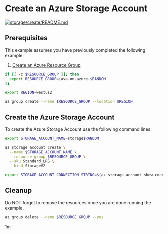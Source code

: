 
# Create an Azure Storage Account

[![storage/create/README.md](https://github.com/Azure-Samples/java-on-azure-examples/actions/workflows/storage_create_README_md.yml/badge.svg)](https://github.com/Azure-Samples/java-on-azure-examples/actions/workflows/storage_create_README_md.yml)

## Prerequisites

This example assumes you have previously completed the following example:

1. [Create an Azure Resource Group](../../group/create/)

<!-- MARKDOWN-AUTO-DOCS:START (CODE:src=../../setup-env.sh) -->
<!-- The below code snippet is automatically added from ../../setup-env.sh -->
```sh
if [[ -z $RESOURCE_GROUP ]]; then
  export RESOURCE_GROUP=java-on-azure-$RANDOM
fi

export REGION=westus2
```
<!-- MARKDOWN-AUTO-DOCS:END -->

<!-- MARKDOWN-AUTO-DOCS:START (CODE:src=../../core-group/group-create/group-create.sh) -->
<!-- The below code snippet is automatically added from ../../core-group/group-create/group-create.sh -->
```sh
az group create --name $RESOURCE_GROUP --location $REGION
```
<!-- MARKDOWN-AUTO-DOCS:END -->

## Create the Azure Storage Account

To create the Azure Storage Account use the following command lines:

<!-- MARKDOWN-AUTO-DOCS:START (CODE:src=../../storage-storage/storage-create/storage-create.sh) -->
<!-- The below code snippet is automatically added from ../../storage-storage/storage-create/storage-create.sh -->
```sh
export STORAGE_ACCOUNT_NAME=storage$RANDOM

az storage account create \
  --name $STORAGE_ACCOUNT_NAME \
  --resource-group $RESOURCE_GROUP \
  --sku Standard_LRS \
  --kind StorageV2

export STORAGE_ACCOUNT_CONNECTION_STRING=$(az storage account show-connection-string --resource-group $RESOURCE_GROUP --name $STORAGE_ACCOUNT_NAME --output tsv)
```
<!-- MARKDOWN-AUTO-DOCS:END -->

## Cleanup

Do NOT forget to remove the resources once you are done running the example.

<!-- MARKDOWN-AUTO-DOCS:START (CODE:src=../../core-group/group-delete/group-delete.sh) -->
<!-- The below code snippet is automatically added from ../../core-group/group-delete/group-delete.sh -->
```sh
az group delete --name $RESOURCE_GROUP --yes
```
<!-- MARKDOWN-AUTO-DOCS:END -->

1m
